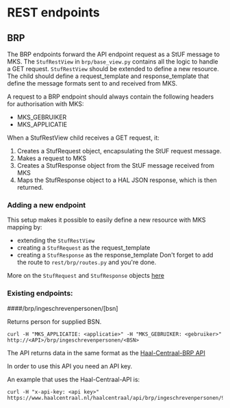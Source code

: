 # REST endpoints

## BRP
The BRP endpoints forward the API endpoint request as a StUF message to MKS. The ```StufRestView``` in
```brp/base_view.py``` contains all the logic to handle a GET request. ```StufRestView``` should be extended to define
a new resource. The child should define a request_template and response_template that define the message formats
sent to and received from MKS.

A request to a BRP endpoint should always contain the following headers for authorisation with MKS:
- MKS_GEBRUIKER
- MKS_APPLICATIE

When a StufRestView child receives a GET request, it:
1. Creates a StufRequest object, encapsulating the StUF request message.
2. Makes a request to MKS
3. Creates a StufResponse object from the StUF message received from MKS
4. Maps the StufResponse object to a HAL JSON response, which is then returned.

### Adding a new endpoint
This setup makes it possible to easily define a new resource with MKS mapping by:
- extending the ```StufRestView```
- creating a ```StufRequest``` as the request_template
- creating a ```StufResponse``` as the response_template
Don't forget to add the route to ```rest/brp/routes.py``` and you're done.

More on the ```StufRequest``` and ```StufResponse``` objects [here](../stuf/brp/README.md)

### Existing endpoints:

####/brp/ingeschrevenpersonen/[bsn]

Returns person for supplied BSN.

```
curl -H "MKS_APPLICATIE: <applicatie>" -H "MKS_GEBRUIKER: <gebruiker>" http://<API>/brp/ingeschrevenpersonen/<BSN>
```

The API returns data in the same format as the 
[Haal-Centraal-BRP API](https://github.com/VNG-Realisatie/Haal-Centraal-BRP-bevragen/blob/master/docs/getting-started.md)

In order to use this API you need an API key.

An example that uses the Haal-Centraal-API is:
```
curl -H "x-api-key: <api key>" https://www.haalcentraal.nl/haalcentraal/api/brp/ingeschrevenpersonen/999993847
```